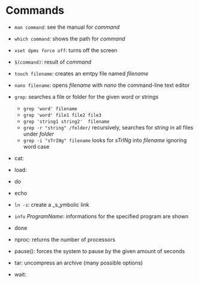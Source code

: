 # Commands
* ``man command``: see the manual for _command_
* ``which command``: shows the path for _command_
* ``xset dpms force off``: turns off the screen
* ``$(command)``: result of _command_
* ``touch filename``: creates an emtpy file named _filename_
* ``nano filename``: opens _filename_ with _nano_ the command-line text editor
* ``grep``: searches a file or folder for the given word or strings
    - ``grep 'word' filename``
    - ``grep 'word' file1 file2 file3``
    - ``grep 'string1 string2'  filename``
    - ``grep -r "string" /folder/`` recursively, searches for _string_ in all files under _folder_
    - ``grep -i "sTrINg" filename`` looks for _sTrINg_ into _filename_ ignoring word case
* cat:
* load:
* do
* echo
* ``ln -s``: create a _s_ymbolic link
* ``info`` _ProgramName_: informations for the specified program are shown
* done
* nproc: returns the number of processors
* pause(): forces the system to pause by the given amount of seconds
* tar: uncompress an archive (many possible options)

* wait: 
